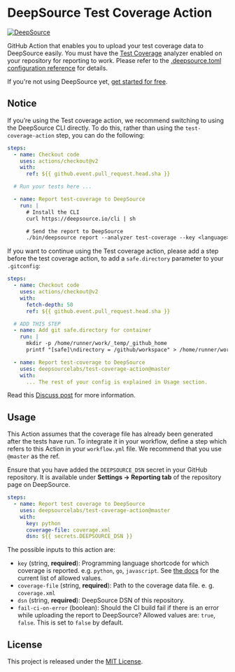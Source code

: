# DeepSource Test Coverage Action

[![DeepSource](https://static.deepsource.io/deepsource-badge-light-mini.svg)](https://deepsource.io/gh/deepsourcelabs/test-coverage-action/?ref=repository-badge)

GitHub Action that enables you to upload your test coverage data to DeepSource easily. You must have the [Test Coverage](https://deepsource.io/docs/analyzer/test-coverage.html?utm_source=githubmarketplace&utm_medium=organic) analyzer enabled on your repository for reporting to work. Please refer to the [.deepsource.toml configuration reference](https://deepsource.io/docs/config/deepsource-toml.html?utm_source=githubmarketplace&utm_medium=organic#analyzers) for details.

If you're not using DeepSource yet, [get started for free](https://deepsource.io/signup?utm_source=githubmarketplace&utm_medium=organic).

## Notice

If you’re using the Test coverage action, we recommend switching to using the DeepSource CLI directly.
To do this, rather than using the `test-coverage-action` step, you can do the following:

```yaml
steps:
  - name: Checkout code
    uses: actions/checkout@v2
    with:
      ref: ${{ github.event.pull_request.head.sha }}

  # Run your tests here ...

  - name: Report test-coverage to DeepSource
    run: |
      # Install the CLI
      curl https://deepsource.io/cli | sh

      # Send the report to DeepSource
      ./bin/deepsource report --analyzer test-coverage --key <language> --value-file <path/to/coverage/file>
```

If you want to continue using the Test coverage action, please add a step before the test coverage action, to add a
`safe.directory` parameter to your `.gitconfig`:

```yaml
steps:
  - name: Checkout code
    uses: actions/checkout@v2
    with:
      fetch-depth: 50
      ref: ${{ github.event.pull_request.head.sha }}

  # ADD THIS STEP
  - name: Add git safe.directory for container
    run: |
      mkdir -p /home/runner/work/_temp/_github_home
      printf "[safe]\ndirectory = /github/workspace" > /home/runner/work/_temp/_github_home/.gitconfig

  - name: Report test-coverage to DeepSource
    uses: deepsourcelabs/test-coverage-action@master
    with:
      ... The rest of your config is explained in Usage section.
```

Read this [Discuss post](https://discuss.deepsource.io/t/breaking-deepsource-test-coverage-github-action/507) for more information.

## Usage

This Action assumes that the coverage file has already been generated after the tests have run. To integrate it in your workflow, define a step which refers to this Action in your `workflow.yml` file. We recommend that you use `@master` as the ref.

Ensure that you have added the `DEEPSOURCE_DSN` secret in your GitHub repository. It is available under **Settings → Reporting tab** of the repository page on DeepSource.

```yaml
steps:
  - name: Report test coverage to DeepSource
    uses: deepsourcelabs/test-coverage-action@master
    with:
      key: python
      coverage-file: coverage.xml
      dsn: ${{ secrets.DEEPSOURCE_DSN }}
```

The possible inputs to this action are:

* `key` (string, **required**): Programming language shortcode for which coverage is reported. e.g. `python`, `go`, `javascript`.
  See [the docs](https://docs.deepsource.com/docs/analyzers-test-coverage#reporting-coverage-artifact-using-the-cli) for the current list of allowed values.
* `coverage-file` (string, **required**): Path to the coverage data file. e. g. `coverage.xml`
* `dsn` (string, **required**): DeepSource DSN of this repository.
* `fail-ci-on-error` (boolean): Should the CI build fail if there is an error while uploading the report to DeepSource? Allowed values are: `true`, `false`. This is set to `false` by default.

## License

This project is released under the [MIT License](LICENSE).
